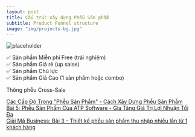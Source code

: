 ```yaml
---
layout: post
title: Cấu trúc xây dựng Phễu Sản phẩm
subtitle: Product Funnel structure
image: "img/projects-bg.jpg"
---
```


![placeholder](http://boxxv.com/img/posts/product_funnel.png "Cấu trúc xây dựng Phễu Sản phẩm")

✅ Sản phẩm Miễn phí Free (trải nghiệm)  
✅ Sản phẩm Giá rẻ (up salse)  
✅ Sản phẩm Chủ lực  
✅ Sản phẩm Giá Cao (1 sản phẩm hoặc combo)  

Thông phễu Cross-Sale

[Các Cấp Độ Trong "Phễu Sản Phẩm" - Cách Xây Dựng Phễu Sản Phẩm](http://youtu.be/HsIEBPal5-A)  
[Bài 5: Phễu Sản Phẩm Của ATP Software - Gia Tăng Giá Trị Lợi Nhuận Tối Đa](http://youtu.be/_ciFLkaPpmI)  
[Giải Mã Business: Bài 3 - Thiết kế phễu sản phẩm thu nhập nhiều lần từ 1 khách hàng](http://youtu.be/RZu9TT87qr4)  